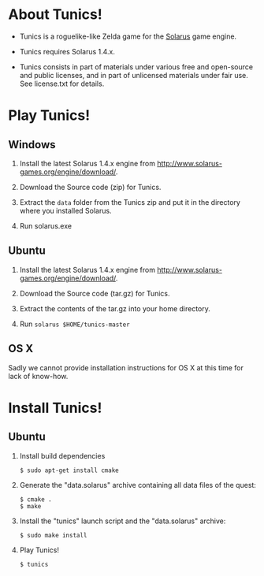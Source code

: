 # About Tunics!

 * Tunics is a roguelike-like Zelda game for the [Solarus](http://solarus-games.org) game engine.

 * Tunics requires Solarus 1.4.x.

 * Tunics consists in part of materials under various free and open-source and public licenses, and in part of unlicensed materials under fair use. See license.txt for details.


# Play Tunics!

## Windows
 
 1. Install the latest Solarus 1.4.x engine from http://www.solarus-games.org/engine/download/.

 2. Download the Source code (zip) for Tunics.

 3. Extract the `data` folder from the Tunics zip and put it in the directory where you installed Solarus.
 
 4. Run solarus.exe


## Ubuntu

 1. Install the latest Solarus 1.4.x engine from http://www.solarus-games.org/engine/download/.

 2. Download the Source code (tar.gz) for Tunics.

 3. Extract the contents of the tar.gz into your home directory.

 4. Run `solarus $HOME/tunics-master`


## OS X

Sadly we cannot provide installation instructions for OS X at this time for lack of know-how.  


# Install Tunics!

## Ubuntu

 1. Install build dependencies

        $ sudo apt-get install cmake

 2. Generate the "data.solarus" archive containing all data files of the quest:

        $ cmake .
        $ make

 3. Install the "tunics" launch script and the "data.solarus" archive:

        $ sudo make install

 4. Play Tunics!

        $ tunics

